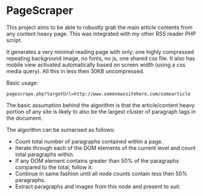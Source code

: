 # PageScraper
This project aims to be able to robustly grab the main article contents from any content heavy page. This was integrated with my other RSS reader PHP script.

It generates a very minimal reading page with only; one highly compressed repeating background image, no fonts, no js, one shared css file. It also has mobile view activated automatically based on screen width (using a css media query). All this in less then 30KB uncompressed.


Basic usage:

```
pagescrape.php?targetUrl=http://www.somenewssitehere.com/somearticle 
```


The basic assumption behind the algorithm is that the article/content heavy portion of any site is likely to also be the largest cluster of paragraph tags in the document.

The algorithm can be sumarised as follows:
<ul>
<li>Count total number of paragraphs contained within a page.</li>
<li>Iterate through each of the DOM elements of the current level and count total paragraphs within.</li>
<li>If any DOM element contains greater than 50% of the paragraphs compared to the total, follow it.</li>
<li>Continue in same fashion until all node counts contain less then 50% paragraphs.</li>
<li>Extract paragraphs and images from this node and present to suit.</li>
</ul>
